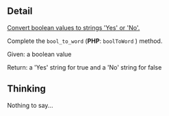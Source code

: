 ## Detail

[Convert boolean values to strings 'Yes' or 'No'.](https://www.codewars.com/kata/convert-boolean-values-to-strings-yes-or-no/train/haskell)

Complete the `bool_to_word` (**PHP**: `boolToWord` ) method.

Given: a boolean value

Return: a 'Yes' string for true and a 'No' string for false

## Thinking

Nothing to say...